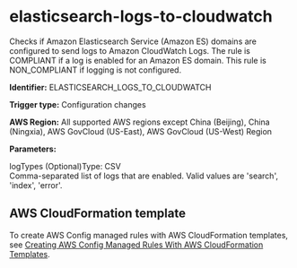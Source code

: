 # elasticsearch\-logs\-to\-cloudwatch<a name="elasticsearch-logs-to-cloudwatch"></a>

Checks if Amazon Elasticsearch Service \(Amazon ES\) domains are configured to send logs to Amazon CloudWatch Logs\. The rule is COMPLIANT if a log is enabled for an Amazon ES domain\. This rule is NON\_COMPLIANT if logging is not configured\. 

**Identifier:** ELASTICSEARCH\_LOGS\_TO\_CLOUDWATCH

**Trigger type:** Configuration changes

**AWS Region:** All supported AWS regions except China \(Beijing\), China \(Ningxia\), AWS GovCloud \(US\-East\), AWS GovCloud \(US\-West\) Region

**Parameters:**

logTypes \(Optional\)Type: CSV  
Comma\-separated list of logs that are enabled\. Valid values are 'search', 'index', 'error'\.

## AWS CloudFormation template<a name="w29aac11c33c17b7d161c15"></a>

To create AWS Config managed rules with AWS CloudFormation templates, see [Creating AWS Config Managed Rules With AWS CloudFormation Templates](aws-config-managed-rules-cloudformation-templates.md)\.